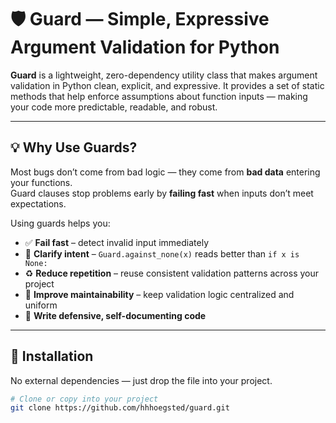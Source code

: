 # 🛡️ Guard — Simple, Expressive Argument Validation for Python

**Guard** is a lightweight, zero-dependency utility class that makes argument validation in Python
clean, explicit, and expressive. It provides a set of static methods that help enforce
assumptions about function inputs — making your code more predictable, readable, and robust.

---

## 💡 Why Use Guards?

Most bugs don’t come from bad logic — they come from **bad data** entering your functions.  
Guard clauses stop problems early by **failing fast** when inputs don’t meet expectations.

Using guards helps you:

- ✅ **Fail fast** – detect invalid input immediately  
- 🧠 **Clarify intent** – `Guard.against_none(x)` reads better than `if x is None:`  
- ♻️ **Reduce repetition** – reuse consistent validation patterns across your project  
- 🧩 **Improve maintainability** – keep validation logic centralized and uniform  
- 🧱 **Write defensive, self-documenting code**  

---

## 🚀 Installation

No external dependencies — just drop the file into your project.

```bash
# Clone or copy into your project
git clone https://github.com/hhhoegsted/guard.git